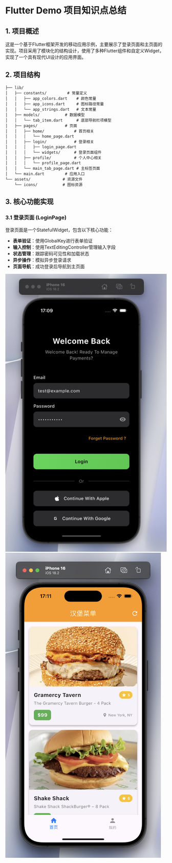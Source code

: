 # Flutter Demo 项目知识点总结

## 1. 项目概述

这是一个基于Flutter框架开发的移动应用示例，主要展示了登录页面和主页面的实现。项目采用了模块化的结构设计，使用了多种Flutter组件和自定义Widget，实现了一个具有现代UI设计的应用界面。

## 2. 项目结构

```
├── lib/
│   ├── constants/         # 常量定义
│   │   ├── app_colors.dart    # 颜色常量
│   │   ├── app_icons.dart     # 图标路径常量
│   │   └── app_strings.dart   # 文本常量
│   ├── models/           # 数据模型
│   │   └── tab_item.dart      # 底部导航栏项模型
│   ├── pages/            # 页面
│   │   ├── home/             # 首页相关
│   │   │   └── home_page.dart
│   │   ├── login/            # 登录相关
│   │   │   ├── login_page.dart
│   │   │   └── widgets/      # 登录页面组件
│   │   ├── profile/          # 个人中心相关
│   │   │   └── profile_page.dart
│   │   └── main_tab_page.dart # 主标签页面
│   └── main.dart         # 应用入口
└── assets/              # 资源文件
    └── icons/           # 图标资源
```

## 3. 核心功能实现

### 3.1 登录页面 (LoginPage)

登录页面是一个StatefulWidget，包含以下核心功能：

- **表单验证**：使用GlobalKey<FormState>进行表单验证
- **输入控制**：使用TextEditingController管理输入字段
- **状态管理**：跟踪密码可见性和加载状态
- **异步操作**：模拟异步登录请求
- **页面导航**：成功登录后导航到主页面

![Demo截图](assets/test.png)
![Demo截图](assets/test1.png)